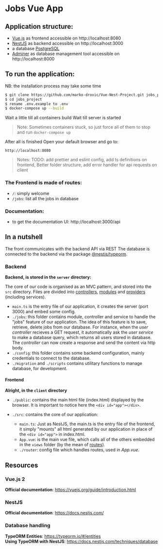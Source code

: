 # Jobs Vue App


## Application structure:

- [Vue.js](https://vuejs.org/guide/introduction.html) as frontend accessible on http://localhost:8080
- [NestJS](https://docs.nestjs.com/) as backend accessible on http://localhost:3000
- a database [PostgreSQL](https://www.postgresql.org/docs/13/index.html)
- [Adminer](https://www.adminer.org/en/) as database management tool accessible on http://localhost:8000


## To run the application:

NB: the installation process may take some time

```sh
$ git clone https://github.com/marko-droxic/Vue-Nest-Project.git jobs_project
$ cd jobs_project
$ rename .env.example to .env
$ docker-compose up --build
```

Wait a little till all containers build 
Wait till server is started

> Note: Sometimes containers stuck, so just force all of them to stop and run `docker-compose up`


After all is finished
Open your default browser and go to:

```
http://localhost:8080
```

> Notes:
> TODO: add prettier and eslint config, add ts definitions on frontend, Better folder structure, add error handler for api requests on client
> 


### The Frontend  is made of routes:

- `/`: simply welcome
- `/jobs`: list all the jobs  in database

### Documentation:

- to get the documentation UI: http://localhost:3000/api

## In a nutshell

The front communicates with the backend API via REST
The database is connected to the backend via the package [@nestjs/typeorm](https://docs.nestjs.com/techniques/database).

### Backend

**Backend, is stored in the `server` directory:**

The core of our code is organised as an MVC pattern, and stored into the `src` directory. Files are divided into [controllers](https://docs.nestjs.com/controllers), [modules](https://docs.nestjs.com/modules) and [providers](https://docs.nestjs.com/providers) (including services).

- `main.ts` is the entry file of our application, it creates the server (port 3000) and embed some config.
- `./jobs`: this folder contains module, controller and service to handle the "jobs" feature of our application. The idea of this feature is to save, retrieve, delete jobs from our database. For instance, when the _user controller_ recieves a GET request, it automatically ask the _user service_ to make a database query, which returns all users stored in database. The _controller_ can now create a response and send the content via http body.
- `./config`: this folder contains some backend configuration, mainly credentials to connect to the database.
- `./migration` and `./scripts` contains utilitary functions to manage database, for development.

#### Frontend

**Alright, in the `client` directory**

- `./public`: contains the main html file (index.html) displayed by the browser. It is important to notice here the `<div id="app"></div>`.

- `./src`: contains the core of our application:

    - `main.ts`: Just as NestJS, the main.ts is the entry file of the frontend, it simply "mounts" all html generated by our application in place of the `<div id="app">` in index.html.
    - `App.vue`: is the main vue file, which calls all of the others embedded in the `views` folder (by the mean of [routes](vhttps://v3.vuejs.org/guide/routing.html#official-router)).
    - `./router`: config file which handles routes, used in _App.vue_.


## Resources

### Vue.js 2

**Official documentation**: https://vuejs.org/guide/introduction.html  

### NestJS

**Official documentation**: https://docs.nestjs.com/

### Database handling

**TypeORM Entities**: https://typeorm.io/#/entities  
**Using TypeORM with NestJS**: https://docs.nestjs.com/techniques/database

